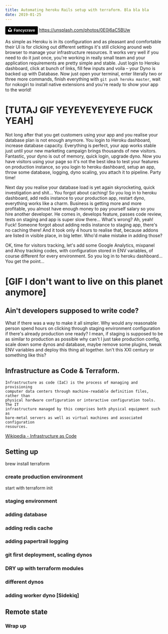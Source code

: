 ```yaml
---
title: Automating heroku Rails setup with terraform. Bla bla bla
date: 2019-01-25
---
```


<a style="background-color:black;color:white;text-decoration:none;padding:4px 6px;font-family:-apple-system, BlinkMacSystemFont, &quot;San Francisco&quot;, &quot;Helvetica Neue&quot;, Helvetica, Ubuntu, Roboto, Noto, &quot;Segoe UI&quot;, Arial, sans-serif;font-size:12px;font-weight:bold;line-height:1.2;display:inline-block;border-radius:3px" href="https://unsplash.com/@fancycrave?utm_medium=referral&amp;utm_campaign=photographer-credit&amp;utm_content=creditBadge" target="_blank" rel="noopener noreferrer" title="Download free do whatever you want high-resolution photos from Fancycrave"><span style="display:inline-block;padding:2px 3px"><svg xmlns="http://www.w3.org/2000/svg" style="height:12px;width:auto;position:relative;vertical-align:middle;top:-2px;fill:white" viewBox="0 0 32 32"><title>unsplash-logo</title><path d="M10 9V0h12v9H10zm12 5h10v18H0V14h10v9h12v-9z"></path></svg></span><span style="display:inline-block;padding:2px 3px">Fancycrave</span></a>
https://unsplash.com/photos/0E0j6aC5BUw

As simple as Heroku is in its configuration and as pleasant and comfortable
their UI is for clicking out different settings it's still clicking around web
browser to manage your infrastructure resources. It works very well if you need
to do it just once, you're working in really small team and your application
requirements are pretty simple and stable. Just login to Heroku dashboard, click
at bunch of links, fill few inputs and voila – your Dyno is backed up with
Database. Now just open your terminal, enter literally two or three more
commands, finish everything with `git push heroku master`, wait for nokogiri
to install native extensions and you're ready to show your app to the world!

# [TUTAJ GIF YEYEYEYEYEYE FUCK YEAH]

Not long after that you get customers using your app and you realise your database plan is
not enough anymore. You login to Heroku dashboard, increase database capacity.
Everything is perfect, your app works stable just until your new marketing
campaign brings thousands of new visitors. Fantastic, your dyno is out of
memory, quick login, upgrade dyno. Now you have visitors using your page so it's
not the best idea to test your features on production instance, so you login to
heroku dashboard, setup an app, throw some database, logging, dyno scaling, you
attach it to pipeline. Party time!

Next day you realise your database load is yet again skyrocketing, quick
investigation and shit... You forgot about caching! So you log in to heroku
dashboard, add redis instance to your production app, restart dyno, everything
works like a charm. Business is getting more and more profitable, you almost
have enough money to pay yourself salary so you hire another developer. He comes
in, develops feature, passes code review, tests on staging and app is super slow
there... What's wrong? Ah, yeah! Fuck! Someone forgot about adding redis
instance to staging app, there's no caching there! And it took only 4 hours to
realise that, because addons are listed in visible place, in big letter. Who'd
make mistake in adding those?

OK, time for visitors tracking, let's add some Google Analytics, mixpanel and
Ahoy tracking codes, with configuration stored in ENV variables, of course
different for every environment. So you log in to heroku dashboard... You get
the point...

# [GIF I don't want to live on this planet anymore]

## Ain't developers supposed to write code?
What if there was a way to make it all simpler. Why would any reasonable person
spend hours on clicking through staging environment configuration if there's
already production one ready? I mean, if staging is supposed to be as similar to
production as possible why can't I just take production config, scale down some
dynos and database, maybe remove some plugins, tweak ENV variables and deploy
this thing all together. Isn't this XXI century or something like this?

## Infrastructure as Code & Terraform.
```
Infrastructure as code (IaC) is the process of managing and provisioning
computer data centers through machine-readable definition files, rather than
physical hardware configuration or interactive configuration tools. The IT
infrastructure managed by this comprises both physical equipment such as
bare-metal servers as well as virtual machines and associated configuration
resources.
```
[Wikipedia - Infrastructure as Code](https://en.wikipedia.org/wiki/Infrastructure_as_code)


## Setting up
brew install terraform

### create production environment
start with terraform init
### staging environment
### adding database
### adding redis cache
### adding papertrail logging
### git first deployment, scaling dynos

### DRY up with terraform modules
### different dynos

### adding worker dyno [Sidekiq]

## Remote state

### Wrap up

